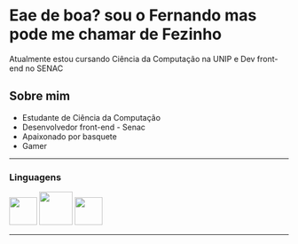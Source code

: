 <h1>Eae de boa? sou o Fernando mas pode me chamar de Fezinho</h1>
<p>Atualmente estou cursando Ciência da Computação na UNIP e Dev front-end no SENAC</p>
  <h2>Sobre mim</h2>
  <ul>
    <li>Estudante de Ciência da Computação</li>
    <li>Desenvolvedor front-end - Senac</li>
    <li>Apaixonado por basquete </li>
    <li>Gamer</li>
  </ul>
  <hr>
  <h3>Linguagens</h3>
   <link rel="stylesheet" href="https://cdn.jsdelivr.net/gh/devicons/devicon@v2.15.1/devicon.min.css">
    <img src="https://cdn.jsdelivr.net/gh/devicons/devicon/icons/html5/html5-original.svg" width="50" height="50"/>
    <img src="https://cdn.jsdelivr.net/gh/devicons/devicon/icons/css3/css3-original-wordmark.svg" width="60" heigth="50" position="center"/>
    <img src="https://cdn.jsdelivr.net/gh/devicons/devicon/icons/bootstrap/bootstrap-original-wordmark.svg" width="50" heigth="50" />
    <hr>
  



  

          


